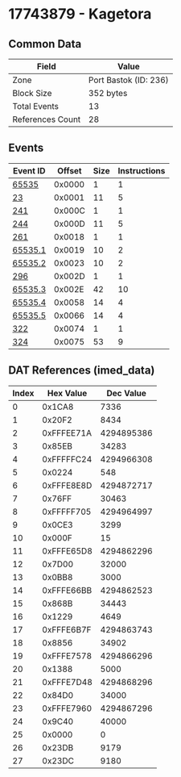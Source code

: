 # 17743879 - Kagetora

## Common Data

| Field            | Value                 |
|------------------|-----------------------|
| Zone             | Port Bastok (ID: 236) |
| Block Size       | 352 bytes             |
| Total Events     | 13                    |
| References Count | 28                    |

## Events

| Event ID                | Offset   |   Size |   Instructions |
|-------------------------|----------|--------|----------------|
| [65535](./65535.md)     | 0x0000   |      1 |              1 |
| [23](./23.md)           | 0x0001   |     11 |              5 |
| [241](./241.md)         | 0x000C   |      1 |              1 |
| [244](./244.md)         | 0x000D   |     11 |              5 |
| [261](./261.md)         | 0x0018   |      1 |              1 |
| [65535.1](./65535.1.md) | 0x0019   |     10 |              2 |
| [65535.2](./65535.2.md) | 0x0023   |     10 |              2 |
| [296](./296.md)         | 0x002D   |      1 |              1 |
| [65535.3](./65535.3.md) | 0x002E   |     42 |             10 |
| [65535.4](./65535.4.md) | 0x0058   |     14 |              4 |
| [65535.5](./65535.5.md) | 0x0066   |     14 |              4 |
| [322](./322.md)         | 0x0074   |      1 |              1 |
| [324](./324.md)         | 0x0075   |     53 |              9 |

## DAT References (imed_data)

|   Index | Hex Value   |   Dec Value |
|---------|-------------|-------------|
|       0 | 0x1CA8      |        7336 |
|       1 | 0x20F2      |        8434 |
|       2 | 0xFFFEE71A  |  4294895386 |
|       3 | 0x85EB      |       34283 |
|       4 | 0xFFFFFC24  |  4294966308 |
|       5 | 0x0224      |         548 |
|       6 | 0xFFFE8E8D  |  4294872717 |
|       7 | 0x76FF      |       30463 |
|       8 | 0xFFFFF705  |  4294964997 |
|       9 | 0x0CE3      |        3299 |
|      10 | 0x000F      |          15 |
|      11 | 0xFFFE65D8  |  4294862296 |
|      12 | 0x7D00      |       32000 |
|      13 | 0x0BB8      |        3000 |
|      14 | 0xFFFE66BB  |  4294862523 |
|      15 | 0x868B      |       34443 |
|      16 | 0x1229      |        4649 |
|      17 | 0xFFFE6B7F  |  4294863743 |
|      18 | 0x8856      |       34902 |
|      19 | 0xFFFE7578  |  4294866296 |
|      20 | 0x1388      |        5000 |
|      21 | 0xFFFE7D48  |  4294868296 |
|      22 | 0x84D0      |       34000 |
|      23 | 0xFFFE7960  |  4294867296 |
|      24 | 0x9C40      |       40000 |
|      25 | 0x0000      |           0 |
|      26 | 0x23DB      |        9179 |
|      27 | 0x23DC      |        9180 |
